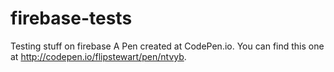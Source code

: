 firebase-tests
==============

Testing stuff on firebase
A Pen created at CodePen.io. You can find this one at http://codepen.io/flipstewart/pen/ntvyb.

 